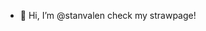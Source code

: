 - 👋 Hi, I’m @stanvalen
check my strawpage! 

<!---
stanvalen/stanvalen is a ✨ special ✨ repository because its `README.md` (this file) appears on your GitHub profile.
You can click the Preview link to take a look at your changes.
--->
